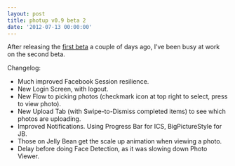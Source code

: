```yaml
---
layout: post
title: photup v0.9 beta 2
date: '2012-07-13 00:00:00'
---
```


<p>After releasing the <a href="http://www.senab.co.uk/2012/07/09/photup-v0-9-beta-1/" target="_blank">first beta</a> a couple of days ago, I’ve been busy at work on the second beta.<br />
<!--more--></p>

<p>Changelog:</p>

<ul>
<li>Much improved Facebook Session resilience.  </li>
<li>New Login Screen, with logout.  </li>
<li>New Flow to picking photos (checkmark icon at top right to select, press to view photo).  </li>
<li>New Upload Tab (with Swipe-to-Dismiss completed items) to see which photos are uploading.  </li>
<li>Improved Notifications. Using Progress Bar for ICS, BigPictureStyle for JB.  </li>
<li>Those on Jelly Bean get the scale up animation when viewing a photo.  </li>
<li>Delay before doing Face Detection, as it was slowing down Photo Viewer.</li>
</ul>

<p> </p>
